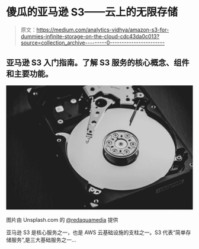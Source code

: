 # 傻瓜的亚马逊 S3——云上的无限存储

> 原文：<https://medium.com/analytics-vidhya/amazon-s3-for-dummies-infinite-storage-on-the-cloud-cdc43da0c013?source=collection_archive---------0----------------------->

## 亚马逊 S3 入门指南。了解 S3 服务的核心概念、组件和主要功能。

![](img/aa9421f1d4e6209a7fcefa74b8e08ae8.png)

图片由 Unsplash.com 的 [@redaquamedia](https://unsplash.com/@redaquamedia) 提供

亚马逊 S3 是核心服务之一，也是 AWS 云基础设施的支柱之一。S3 代表“简单存储服务”,是三大基础服务之一…